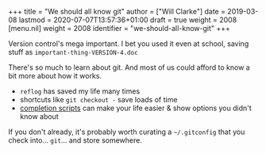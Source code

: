 +++
title = "We should all know git"
author = ["Will Clarke"]
date = 2019-03-08
lastmod = 2020-07-07T13:57:36+01:00
draft = true
weight = 2008
[menu.nil]
  weight = 2008
  identifier = "we-should-all-know-git"
+++

Version control's mega important.
I bet you used it even at school, saving stuff as `important-thing-VERSION-4.doc`

There's so much to learn about git. And most of us could afford to know a bit more about how it works.

- `reflog` has saved my life many times
- shortcuts like `git checkout -` save loads of time
- [completion scripts](https://github.com/git/git/tree/master/contrib/completion) can make your life easier & show options you didn't know about

If you don't already, it's probably worth curating a `~/.gitconfig` that you check into... `git`... and store somewhere.
